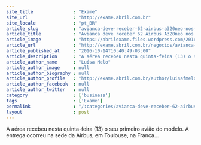 ```yaml
---
site_title               : "Exame"
site_url                 : "http://exame.abril.com.br"
site_locale              : "pt_BR"
article_slug             : "avianca-deve-receber-62-airbus-a320neo-nos-proximos-5-anos"
article_title            : "Avianca deve receber 62 Airbus A320neo nos próximos 5 anos"
article_image            : "https://abrilexame.files.wordpress.com/2016/10/size_960_16_9_aviao.jpg?quality=70&strip=all&w=960"
article_url              : "http://exame.abril.com.br/negocios/avianca-deve-receber-62-airbus-a320neo-nos-proximos-5-anos/"
article_published_at     : "2016-10-14T10:40:49-03:00"
article_description      : "A aérea recebeu nesta quinta-feira (13) o seu primeiro avião do modelo. A entrega ocorreu na sede da Airbus, em Toulouse, na França..."
article_author_name      : "Luísa Melo"
article_author_image     : null
article_author_biography : null
article_author_profile   : "http://exame.abril.com.br/author/luisafmelo/"
article_author_facebook  : null
article_author_twitter   : null
category                 : ['business']
tags                     : ['Exame']
permalink                : "/:categories/avianca-deve-receber-62-airbus-a320neo-nos-proximos-5-anos/"
layout                   : post
---
```


A aérea recebeu nesta quinta-feira (13) o seu primeiro avião do modelo. A entrega ocorreu na sede da Airbus, em Toulouse, na França...
